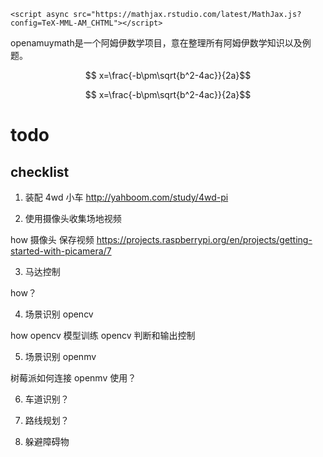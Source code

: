 ```
<script async src="https://mathjax.rstudio.com/latest/MathJax.js?config=TeX-MML-AM_CHTML"></script>
```
<script src="https://cdn.bootcss.com/mathjax/2.7.5/MathJax.js?config=TeX-MML-AM_CHTML"></script>
openamuymath是一个阿姆伊数学项目，意在整理所有阿姆伊数学知识以及例题。

$$ x=\frac{-b\pm\sqrt{b^2-4ac}}{2a}$$ 

$$ x=\frac{-b\pm\sqrt{b^2-4ac}}{2a}$$

# todo

## checklist

1. 装配 4wd 小车 
http://yahboom.com/study/4wd-pi

2. 使用摄像头收集场地视频

how
摄像头 保存视频
https://projects.raspberrypi.org/en/projects/getting-started-with-picamera/7

3. 马达控制

how？

4. 场景识别 opencv

how
opencv  模型训练
opencv  判断和输出控制

5. 场景识别 openmv

树莓派如何连接 openmv 使用？

6. 车道识别？

7. 路线规划？

8. 躲避障碍物

